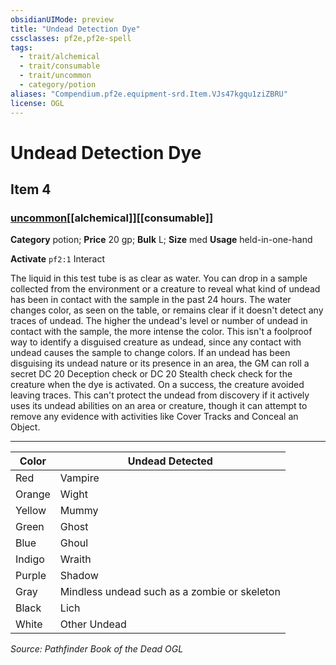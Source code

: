 ```yaml
---
obsidianUIMode: preview
title: "Undead Detection Dye"
cssclasses: pf2e,pf2e-spell
tags:
  - trait/alchemical
  - trait/consumable
  - trait/uncommon
  - category/potion
aliases: "Compendium.pf2e.equipment-srd.Item.VJs47kgqu1ziZBRU"
license: OGL
---
```

# Undead Detection Dye
## Item 4
### [uncommon](uncommon "Uncommon Rarity Trait")[[alchemical]][[consumable]]

**Category** potion; 
**Price** 20 gp; 
**Bulk** L; **Size** med
**Usage** held-in-one-hand

**Activate** `pf2:1` Interact

The liquid in this test tube is as clear as water. You can drop in a sample collected from the environment or a creature to reveal what kind of undead has been in contact with the sample in the past 24 hours. The water changes color, as seen on the table, or remains clear if it doesn't detect any traces of undead. The higher the undead's level or number of undead in contact with the sample, the more intense the color. This isn't a foolproof way to identify a disguised creature as undead, since any contact with undead causes the sample to change colors. If an undead has been disguising its undead nature or its presence in an area, the GM can roll a secret DC 20 Deception check or DC 20 Stealth check check for the creature when the dye is activated. On a success, the creature avoided leaving traces. This can't protect the undead from discovery if it actively uses its undead abilities on an area or creature, though it can attempt to remove any evidence with activities like Cover Tracks and Conceal an Object.

* * *

  

| **Color** | **Undead Detected** |
| --- | --- |
| Red | Vampire |
| Orange | Wight |
| Yellow | Mummy |
| Green | Ghost |
| Blue | Ghoul |
| Indigo | Wraith |
| Purple | Shadow |
| Gray | Mindless undead such as a zombie or skeleton |
| Black | Lich |
| White | Other Undead |

*Source: Pathfinder Book of the Dead*
*OGL*